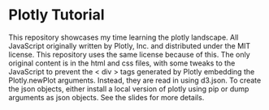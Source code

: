 # Plotly Tutorial
This repository showcases my time learning the plotly landscape.  All JavaScript originally written by Plotly, Inc. and distributed under the MIT license.  This repository uses the same license
because of this.  The only original content is in the html and css files, with some tweaks to the JavaScript to prevent the < div > tags generated by Plotly embedding the Plotly.newPlot arguments.  Instead, they are read in using d3.json.  To create the json objects, either install a local version of plotly using pip or dump arguments as json objects.  See the slides for more details.
